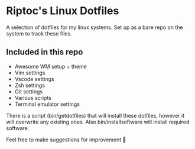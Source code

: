 # Riptoc's Linux Dotfiles

A selection of dotfiles for my linux systems.
Set up as a bare repo on the system to track these files.

## Included in this repo
+ Awesome WM setup + theme
+ Vim settings
+ Vscode settings
+ Zsh settings
+ Git settings
+ Various scripts
+ Terminal emulator settings

There is a script (bin/getdotfiles) that will install these dotfiles, however
it will overwrite any existing ones. Also bin/installsoftware will install 
required software.

Feel free to make suggestions for improvement 🙂
